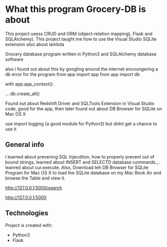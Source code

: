 # What this program Grocery-DB is about
This project usess CRUD and ORM (object-relation mapping), Flask and SQLAlchemy). This project taught me how to use the Visual Studio SQLite extension also about lambda

Grocery database program written in Python3 and SQLAlchemy database software

also i found out about this by googling around the internet encoungering a db error for the program
from app import app
from app import db

with app.app_context():

... db.create_all()

Found out about Redshift Driver and SQLTools Extension in Visual Studio code, good for the app, then later found out about DB Browser for SQLite on Mac OS X

use import logging (a good module for Python3) but didnt get a chance to use it

## General info
I learned about prevening SQL Injecdtion, how to properly prevent out of bound strings, learned about INSERT and SELECTD database commands.,.. leanred about cur.execute.  Also, Download teh DB Browser for SQLite Program for Mac OS X to load the SQLite database on my Mac Book Air and browse the Table and view it.

http://127.0.0.1:5000/search<p>
http://127.0.0.1:5000<p>
	
## Technologies
Project is created with:
* Python3
* Flask

